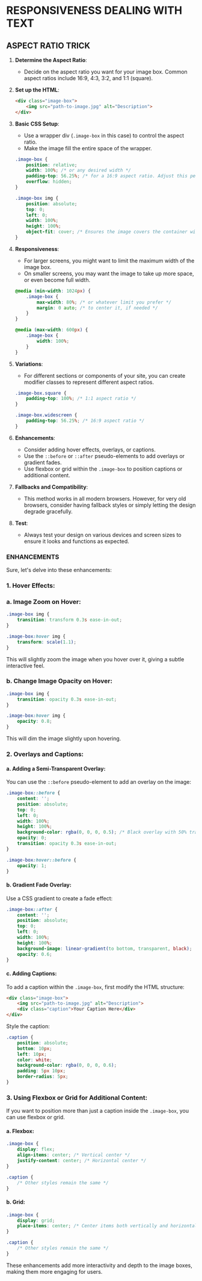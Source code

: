 # RESPONSIVENESS DEALING WITH TEXT

## ASPECT RATIO TRICK

1. **Determine the Aspect Ratio**: 
   - Decide on the aspect ratio you want for your image box. Common aspect ratios include 16:9, 4:3, 3:2, and 1:1 (square).
   
2. **Set up the HTML**:
   ```html
   <div class="image-box">
       <img src="path-to-image.jpg" alt="Description">
   </div>
   ```

3. **Basic CSS Setup**:
   - Use a wrapper div (`.image-box` in this case) to control the aspect ratio.
   - Make the image fill the entire space of the wrapper.
   ```css
   .image-box {
       position: relative;
       width: 100%; /* or any desired width */
       padding-top: 56.25%; /* for a 16:9 aspect ratio. Adjust this percentage based on your desired aspect ratio */
       overflow: hidden;
   }

   .image-box img {
       position: absolute;
       top: 0;
       left: 0;
       width: 100%;
       height: 100%;
       object-fit: cover; /* Ensures the image covers the container without distortion */
   }
   ```

4. **Responsiveness**:
   - For larger screens, you might want to limit the maximum width of the image box.
   - On smaller screens, you may want the image to take up more space, or even become full width.
   ```css
   @media (min-width: 1024px) {
       .image-box {
           max-width: 80%; /* or whatever limit you prefer */
           margin: 0 auto; /* to center it, if needed */
       }
   }

   @media (max-width: 600px) {
       .image-box {
           width: 100%;
       }
   }
   ```

5. **Variations**:
   - For different sections or components of your site, you can create modifier classes to represent different aspect ratios.
   ```css
   .image-box.square {
       padding-top: 100%; /* 1:1 aspect ratio */
   }

   .image-box.widescreen {
       padding-top: 56.25%; /* 16:9 aspect ratio */
   }
   ```

6. **Enhancements**:
   - Consider adding hover effects, overlays, or captions.
   - Use the `::before` or `::after` pseudo-elements to add overlays or gradient fades.
   - Use flexbox or grid within the `.image-box` to position captions or additional content.

7. **Fallbacks and Compatibility**:
   - This method works in all modern browsers. However, for very old browsers, consider having fallback styles or simply letting the design degrade gracefully.

8. **Test**:
   - Always test your design on various devices and screen sizes to ensure it looks and functions as expected.

### ENHANCEMENTS
Sure, let's delve into these enhancements:

### 1. Hover Effects:

### a. Image Zoom on Hover:

```css
.image-box img {
    transition: transform 0.3s ease-in-out;
}

.image-box:hover img {
    transform: scale(1.1);
}
```

This will slightly zoom the image when you hover over it, giving a subtle interactive feel.

### b. Change Image Opacity on Hover:

```css
.image-box img {
    transition: opacity 0.3s ease-in-out;
}

.image-box:hover img {
    opacity: 0.8;
}
```

This will dim the image slightly upon hovering.

### 2. Overlays and Captions:

#### a. Adding a Semi-Transparent Overlay:

You can use the `::before` pseudo-element to add an overlay on the image:

```css
.image-box::before {
    content: '';
    position: absolute;
    top: 0;
    left: 0;
    width: 100%;
    height: 100%;
    background-color: rgba(0, 0, 0, 0.5); /* Black overlay with 50% transparency */
    opacity: 0;
    transition: opacity 0.3s ease-in-out;
}

.image-box:hover::before {
    opacity: 1;
}
```

#### b. Gradient Fade Overlay:

Use a CSS gradient to create a fade effect:

```css
.image-box::after {
    content: '';
    position: absolute;
    top: 0;
    left: 0;
    width: 100%;
    height: 100%;
    background-image: linear-gradient(to bottom, transparent, black);
    opacity: 0.6;
}
```

#### c. Adding Captions:

To add a caption within the `.image-box`, first modify the HTML structure:

```html
<div class="image-box">
    <img src="path-to-image.jpg" alt="Description">
    <div class="caption">Your Caption Here</div>
</div>
```

Style the caption:

```css
.caption {
    position: absolute;
    bottom: 10px;
    left: 10px;
    color: white;
    background-color: rgba(0, 0, 0, 0.6);
    padding: 5px 10px;
    border-radius: 5px;
}
```

### 3. Using Flexbox or Grid for Additional Content:

If you want to position more than just a caption inside the `.image-box`, you can use flexbox or grid.

#### a. Flexbox:

```css
.image-box {
    display: flex;
    align-items: center; /* Vertical center */
    justify-content: center; /* Horizontal center */
}

.caption {
    /* Other styles remain the same */
}
```

#### b. Grid:

```css
.image-box {
    display: grid;
    place-items: center; /* Center items both vertically and horizontally */
}

.caption {
    /* Other styles remain the same */
}
```

These enhancements add more interactivity and depth to the image boxes, making them more engaging for users.